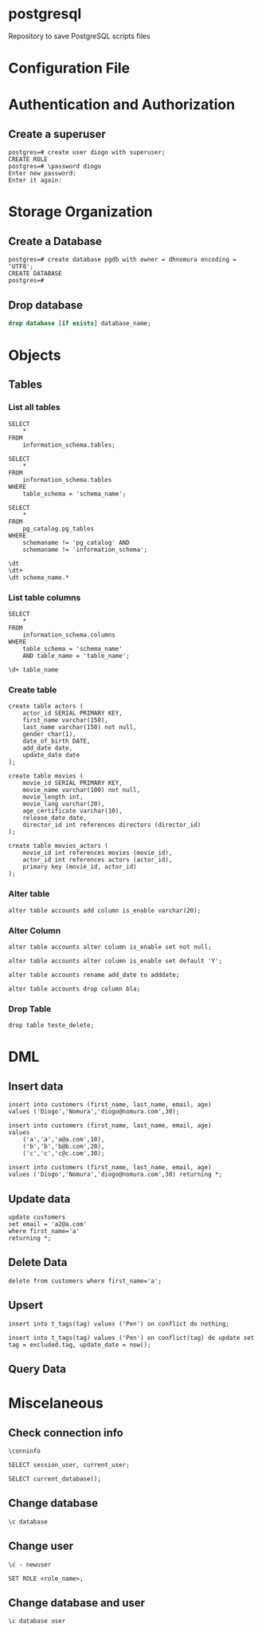 # postgresql
Repository to save PostgreSQL scripts files

# Configuration File

# Authentication and Authorization

## Create a superuser

```postgresql
postgres=# create user diogo with superuser;
CREATE ROLE
postgres=# \password diogo
Enter new password: 
Enter it again: 
```

# Storage Organization

## Create a Database

```postgresql
postgres=# create database pgdb with owner = dhnomura encoding = 'UTF8';
CREATE DATABASE
postgres=# 
```

## Drop database

```sql
drop database [if exists] database_name;
```

# Objects

## Tables

### List all tables

```postgresql
SELECT 
    * 
FROM 
    information_schema.tables;
```

```postgresql
SELECT
    * 
FROM 
    information_schema.tables 
WHERE 
    table_schema = 'schema_name';
```

```postgresql
SELECT 
    *
FROM 
    pg_catalog.pg_tables
WHERE 
    schemaname != 'pg_catalog' AND 
    schemaname != 'information_schema';
```

```postgresql
\dt
\dt+
\dt schema_name.*
```

### List table columns

```postgresql
SELECT
	*
FROM
	information_schema.columns
WHERE
	table_schema = 'schema_name'
	AND table_name = 'table_name';
```

```postgresql
\d+ table_name
```

### Create table

```postgresql
create table actors (
    actor_id SERIAL PRIMARY KEY,
    first_name varchar(150),
    last_name varchar(150) not null,
    gender char(1),
    date_of_birth DATE,
    add_date date,
    update_date date
);
```
```postgresql
create table movies (
    movie_id SERIAL PRIMARY KEY,
    movie_name varchar(100) not null,
    movie_length int,
    movie_lang varchar(20),
    age_certificate varchar(10),
    release_date date,
    director_id int references directors (director_id)
);
```
```postgresql
create table movies_actors (
    movie_id int references movies (movie_id),
    actor_id int references actors (actor_id),
    primary key (movie_id, actor_id)
);
```
### Alter table

```postgresql
alter table accounts add column is_enable varchar(20);
```

### Alter Column

```postgresql
alter table accounts alter column is_enable set not null;
```
```postgresql
alter table accounts alter column is_enable set default 'Y';
```
```postgresql
alter table accounts rename add_date to adddate;
```
```postgresql
alter table accounts drop column bla;
```

### Drop Table

```postgresql
drop table teste_delete;
```

# DML

## Insert data

```postgresql
insert into customers (first_name, last_name, email, age)
values ('Diogo','Nomura','diogo@nomura.com',30);
 ```

```postgresql
insert into customers (first_name, last_name, email, age)
values
    ('a','a','a@a.com',10),
    ('b','b','b@b.com',20),
    ('c','c','c@c.com',30);
```

```postgresql
insert into customers (first_name, last_name, email, age)
values ('Diogo','Nomura','diogo@nomura.com',30) returning *;
 ```

 ## Update data

```postgresql
update customers
set email = 'a2@a.com'
where first_name='a'
returning *;
```

## Delete Data

```postgresql
delete from customers where first_name='a';
```

## Upsert

```postgresql
insert into t_tags(tag) values ('Pen') on conflict do nothing;
```

```postgresql 
insert into t_tags(tag) values ('Pen') on conflict(tag) do update set tag = excluded.tag, update_date = now();
```

## Query Data



# Miscelaneous

## Check connection info

```postgresql
\conninfo
```

```postresql
SELECT session_user, current_user;
```
```postgresql
SELECT current_database();
```

## Change database

```postgresql
\c database
```

## Change user

```postgresql 
\c - newuser
```

```postgresql
SET ROLE <role_name>;
```

## Change database and user

```postgresql
\c database user
```



